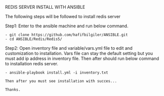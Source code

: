 REDIS SERVER INSTALL WITH ANSIBLE

The following steps will be followed to install redis server

Step1:
    Enter to the ansible machine and run below command.

    - git clone https://github.com/hafifbilgiler/ANSIBLE.git
    - cd ANSIBLE/Redis/Redis5/

Step2:
    Open inventory file and variable/vars.yml file to edit and customization to installation. Vars file can stay the default setting but you must add ip address in inventory file. Then after should run below command to installation redis server.

    - ansible-playbook install.yml -i inventory.txt

    Then after you must see installation with succes...

    Thanks.